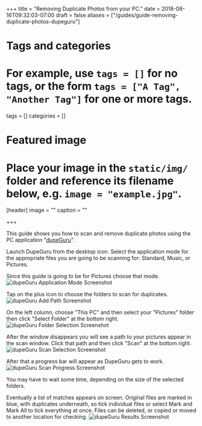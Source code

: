 +++
title = "Removing Duplicate Photos from your PC."
date = 2018-08-16T09:32:03-07:00
draft = false
aliases = ["/guides/guide-removing-duplicate-photos-dupeguru"]
# Tags and categories
# For example, use `tags = []` for no tags, or the form `tags = ["A Tag", "Another Tag"]` for one or more tags.
tags = []
categories = []

# Featured image
# Place your image in the `static/img/` folder and reference its filename below, e.g. `image = "example.jpg"`.
[header]
image = ""
caption = ""

+++

This guide shows you how to scan and remove duplicate photos using the PC application "[dupeGuru](https://dupeguru.voltaicideas.net/)".

Launch DupeGuru from the desktop icon. Select the application mode for the appropriate files you are going to be scanning for: Standard, Music, or Pictures.

Since this guide is going to be for Pictures choose that mode.
![dupeGuru Application Mode Screenshot](/img/guides/dupeGuru/dupeGuru-mode-selected.png)

Tap on the plus icon to choose the folders to scan for duplicates.
![dupeGuru Add Path Screenshot](/img/guides/dupeGuru/dg-add.png)

On the left column, choose "This PC" and then select your "Pictures" folder then click "Select Folder" at the bottom right.
![dupeGuru Folder Selection Screenshot](/img/guides/dupeGuru/dupeGuru-folder-select.png)

After the window disappears you will see a path to your pictures appear in the scan window. Click that path and then click "Scan" at the bottom right.
![dupeGuru Scan Selection Screenshot](/img/guides/dupeGuru/dupeGuru-scan-selected.png)

After that a progress bar will appear as DupeGuru gets to work.
![dupeGuru Scan Progress Screenshot](/img/guides/dupeGuru/dupeGuru-scan.png)

You may have to wait some time, depending on the size of the selected folders.

Eventually a list of matches appears on screen. Original files are marked in blue, with duplicates underneath, so tick individual files or select Mark and Mark All to tick everything at once. Files can be deleted, or copied or moved to another location for checking.
![dupeGuru Results Screenshot](/img/guides/dupeGuru/dupeGuru-Results.png)
